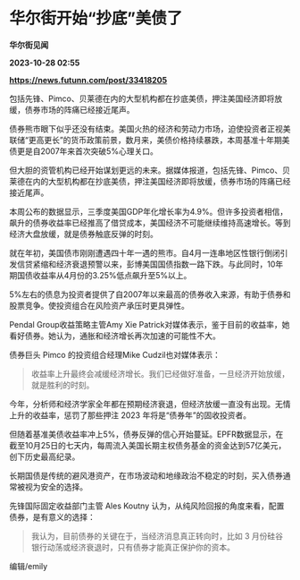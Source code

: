 # 华尔街开始“抄底”美债了
**华尔街见闻**

**2023-10-28 02:55**

**https://news.futunn.com/post/33418205**

包括先锋、Pimco、贝莱德在内的大型机构都在抄底美债，押注美国经济即将放缓，债券市场的阵痛已经接近尾声。

债券熊市眼下似乎还没有结束。美国火热的经济和劳动力市场，迫使投资者正视美联储“更高更长”的货币政策前景，数月来，美债价格持续暴跌，本周基准十年期美债更是自2007年来首次突破5%心理关口。

但大胆的资管机构已经开始谋划更远的未来。据媒体报道，包括先锋、Pimco、贝莱德在内的大型机构都在抄底美债，押注美国经济即将放缓，债券市场的阵痛已经接近尾声。

本周公布的数据显示，三季度美国GDP年化增长率为4.9%。但许多投资者相信，飙升的债券收益率已经推高了借贷成本，美国经济不可能继续维持高速增长。等到经济大盘放缓，就是债券触底反弹的时刻。

就在年初，美国债市刚刚遭遇四十年一遇的熊市。自4月一连串地区性银行倒闭引发信贷紧缩和经济衰退预警以来，彭博美国国债指数一路下跌。与此同时，10年期国债收益率从4月份的3.25%低点飙升至5%以上。

5%左右的债息为投资者提供了自2007年以来最高的债券收入来源，有助于债券和股票竞争。使投资组合在风险资产承压时更具弹性。

Pendal Group收益策略主管Amy Xie Patrick对媒体表示，鉴于目前的收益率，她看好债券。她认为，通胀和经济增长再次加速的可能性不大。

债券巨头 Pimco 的投资组合经理Mike Cudzil也对媒体表示：

> 收益率上升最终会减缓经济增长。我们已经做好准备，一旦经济开始放缓，就是胜利的时刻。

今年，分析师和经济学家全年都在预期经济衰退，但经济放缓一直没有出现。无情上升的收益率，惩罚了那些押注 2023 年将是“债券年”的固收投资者。

但随着基准美债收益率冲上5%，债券反弹的信心开始蔓延。EPFR数据显示，在截至10月25日的七天内，每周流入美国长期主权债务基金的资金达到57亿美元，创下历史最高纪录。

长期国债是传统的避风港资产，在市场波动和地缘政治不稳定的时刻，买入债券通常被视为安全的选择。

先锋国际固定收益部门主管 Ales Koutny 认为，从纯风险回报的角度来看，配置债券，是有意义的选择：

> 我认为，目前债券的关键在于，当经济消息真正转向时，比如 3 月份硅谷银行动荡或经济衰退时，只有债券才能真正保护你的资本。

编辑/emily